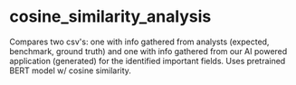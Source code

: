 # cosine_similarity_analysis
Compares two csv's: one with info gathered from analysts (expected, benchmark, ground truth) and one with info gathered from our AI powered application (generated) for the identified important fields. Uses pretrained BERT model w/ cosine similarity.
